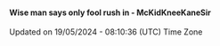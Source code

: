 #### Wise man says only fool rush in - McKidKneeKaneSir
Updated on 19/05/2024 - 08:10:36 (UTC) Time Zone
